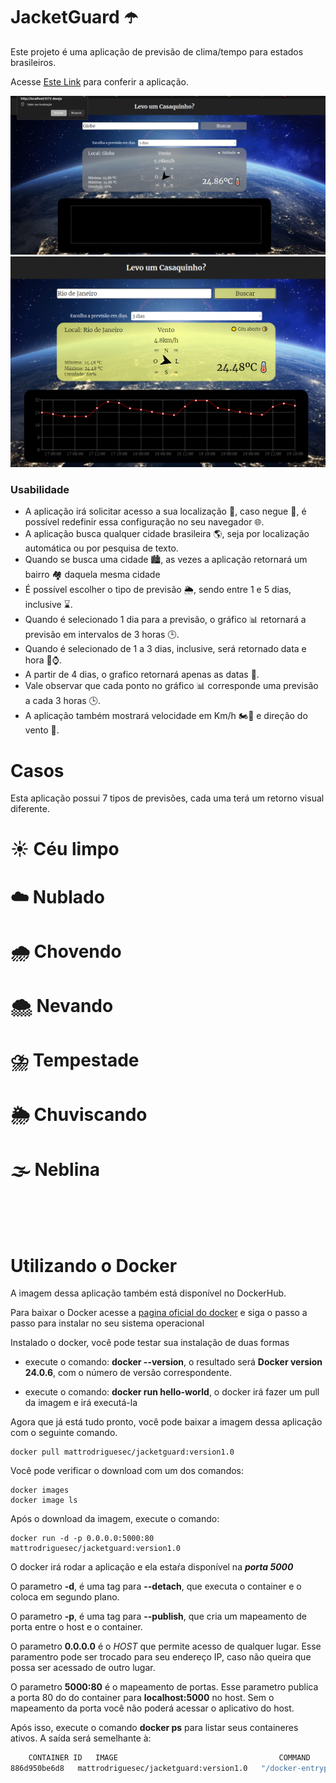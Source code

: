 # JacketGuard ☂️

Este projeto é uma aplicação de previsão de clima/tempo para estados brasileiros.

Acesse [Este Link](https://jacketguard.vercel.app/) para conferir a aplicação.


![Alt text](/src/assets/image.png)
![Alt text](/src/assets/image-1.png)

### Usabilidade

- A aplicação irá solicitar acesso a sua localização 📌, caso negue 🚫, é possível redefinir essa configuração no seu navegador 🌐. 
- A aplicação busca qualquer cidade brasileira 🌎, seja por localização automática ou por pesquisa de texto.
- Quando se busca uma cidade 🏙️, as vezes a aplicação retornará um bairro 🏘️ daquela mesma cidade
- É possível escolher o tipo de previsão 🌦️, sendo entre 1 e 5 dias, inclusive ⌛.
- Quando é selecionado 1 dia para a previsão, o gráfico 📊 retornará a previsão em intervalos de 3 horas 🕒.
- Quando é selecionado de 1 a 3 dias, inclusive, será retornado data e hora 📅⌚.
- A partir de 4 dias, o grafico retornará apenas as datas 📅.
- Vale observar que cada ponto no gráfico 📊 corresponde uma previsão a cada 3 horas 🕒.
- A aplicação também mostrará velocidade em Km/h 🏍️💨 e direção do vento 🧭.


# Casos

Esta aplicação possui 7 tipos de previsões, cada uma terá um retorno visual diferente.


# ☀️ Céu limpo 
# ☁️ Nublado 
# 🌧️ Chovendo
# 🌨️ Nevando 
# ⛈️ Tempestade 
# 🌦️ Chuviscando 
# 🌫️ Neblina 

<br/>
<br/>
<br/>

# Utilizando o Docker 
A imagem dessa aplicação também está disponível no DockerHub. 

Para baixar o Docker acesse a [pagina oficial do docker](https://docs.docker.com/) e siga o passo a passo para instalar no seu sistema operacional

Instalado o docker, você pode testar sua instalação de duas formas

- execute o comando: **docker --version**, o resultado será **Docker version 24.0.6**, com o número de versão correspondente.

- execute o comando: **docker run hello-world**, o docker irá fazer um pull da imagem e irá executá-la

Agora que já está tudo pronto, você pode baixar a imagem dessa aplicação com o seguinte comando.


    docker pull mattrodriguesec/jacketguard:version1.0

Você pode verificar o download com um dos comandos:

    docker images 
    docker image ls

Após o download da imagem, execute o comando:
    
    docker run -d -p 0.0.0.0:5000:80 mattrodriguesec/jacketguard:version1.0

O docker irá rodar a aplicação e ela estaŕa disponível na ***porta 5000***

O parametro **-d**, é uma tag para **--detach**, que executa o container e o coloca em segundo plano. 

O parametro **-p**, é uma tag para **--publish**, que cria um mapeamento de porta entre o host e o container.

O parametro **0.0.0.0** é o *HOST* que permite acesso de qualquer lugar. Esse paramentro pode ser trocado para seu endereço IP, caso não queira que possa ser acessado de outro lugar.

O parametro **5000:80** é o mapeamento de portas. Esse parametro publica a porta 80 do do container para **localhost:5000** no host. Sem o mapeamento da porta você não poderá acessar o aplicativo do host.

Após isso, execute o comando **docker ps** para listar seus containeres ativos. A saída será semelhante à:

```bash 
    CONTAINER ID   IMAGE                                    COMMAND                  CREATED          STATUS          PORTS                            NAMES
886d950be6d8   mattrodriguesec/jacketguard:version1.0   "/docker-entrypoint.…"   23 minutes ago   Up 23 minutes   5000/tcp, 0.0.0.0:5000->80/tcp   gracious_lovelace
```

